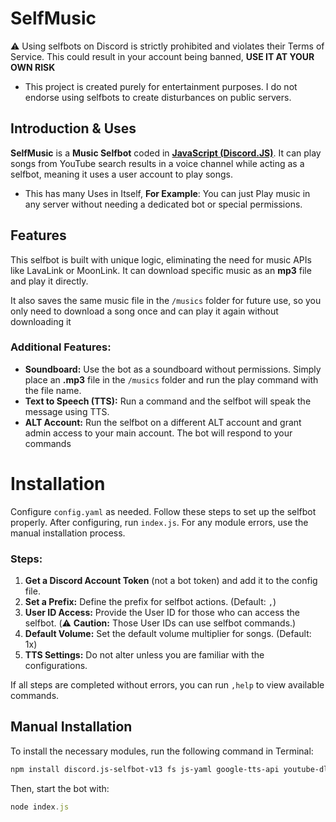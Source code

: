 # SelfMusic
⚠️ Using selfbots on Discord is strictly prohibited and violates their Terms of Service. This could result in your account being banned, **USE IT AT YOUR OWN RISK**
- This project is created purely for entertainment purposes. I do not endorse using selfbots to create disturbances on public servers.

## Introduction & Uses
**SelfMusic** is a **Music Selfbot** coded in **[JavaScript (Discord.JS)](https://nodejs.org/)**. It can play songs from YouTube search results in a voice channel while acting as a selfbot, meaning it uses a user account to play songs.
- This has many Uses in Itself, **For Example**: You can just Play music in any server without needing a dedicated bot or special permissions.

## Features
This selfbot is built with unique logic, eliminating the need for music APIs like LavaLink or MoonLink. It can download specific music as an **mp3** file and play it directly. 

It also saves the same music file in the `/musics` folder for future use, so you only need to download a song once and can play it again without downloading it 
### **Additional Features:**
- **Soundboard:** Use the bot as a soundboard without permissions. Simply place an **.mp3** file in the `/musics` folder and run the play command with the file name.
- **Text to Speech (TTS):** Run a command and the selfbot will speak the message using TTS.
- **ALT Account:** Run the selfbot on a different ALT account and grant admin access to your main account. The bot will respond to your commands 

# Installation
Configure `config.yaml` as needed. Follow these steps to set up the selfbot properly. After configuring, run `index.js`. For any module errors, use the manual installation process.

### **Steps:**
1. **Get a Discord Account Token** (not a bot token) and add it to the config file.
2. **Set a Prefix:** Define the prefix for selfbot actions. (Default: `,`)
3. **User ID Access:** Provide the User ID for those who can access the selfbot. (⚠️ **Caution:** Those User IDs can use selfbot commands.)
4. **Default Volume:** Set the default volume multiplier for songs. (Default: 1x)
5. **TTS Settings:** Do not alter unless you are familiar with the configurations.

If all steps are completed without errors, you can run `,help` to view available commands.

## **Manual Installation**

To install the necessary modules, run the following command in Terminal:

```sh
npm install discord.js-selfbot-v13 fs js-yaml google-tts-api youtube-dl-exec lyrics-finder @discordjs/voice
```
Then, start the bot with:
```js
node index.js
```

